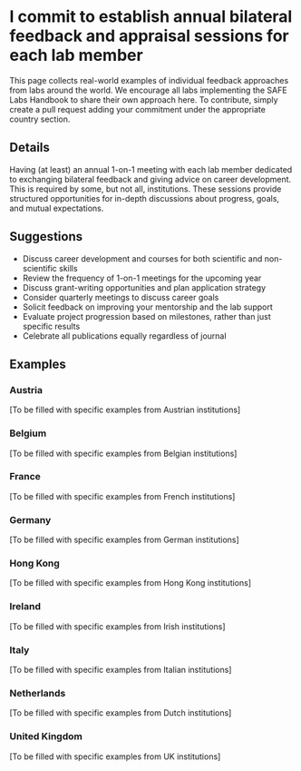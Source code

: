# I commit to establish annual bilateral feedback and appraisal sessions for each lab member

This page collects real-world examples of individual feedback approaches from labs around the world. We encourage all labs implementing the SAFE Labs Handbook to share their own approach here. To contribute, simply create a pull request adding your commitment under the appropriate country section.

## Details
Having (at least) an annual 1-on-1 meeting with each lab member dedicated to exchanging bilateral feedback and giving advice on career development. This is required by some, but not all, institutions. These sessions provide structured opportunities for in-depth discussions about progress, goals, and mutual expectations.

## Suggestions
- Discuss career development and courses for both scientific and non-scientific skills
- Review the frequency of 1-on-1 meetings for the upcoming year
- Discuss grant-writing opportunities and plan application strategy
- Consider quarterly meetings to discuss career goals
- Solicit feedback on improving your mentorship and the lab support
- Evaluate project progression based on milestones, rather than just specific results
- Celebrate all publications equally regardless of journal

## Examples

### Austria
[To be filled with specific examples from Austrian institutions]

### Belgium
[To be filled with specific examples from Belgian institutions]

### France
[To be filled with specific examples from French institutions]

### Germany
[To be filled with specific examples from German institutions]

### Hong Kong
[To be filled with specific examples from Hong Kong institutions]

### Ireland
[To be filled with specific examples from Irish institutions]

### Italy
[To be filled with specific examples from Italian institutions]

### Netherlands
[To be filled with specific examples from Dutch institutions]

### United Kingdom
[To be filled with specific examples from UK institutions]
